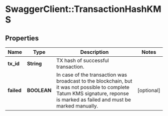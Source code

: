 # SwaggerClient::TransactionHashKMS

## Properties
Name | Type | Description | Notes
------------ | ------------- | ------------- | -------------
**tx_id** | **String** | TX hash of successful transaction. | 
**failed** | **BOOLEAN** | In case of the transaction was broadcast to the blockchain, but it was not possible to complete Tatum KMS signature, reponse is marked as failed and must be marked manually. | [optional] 

